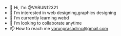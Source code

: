 - 👋 Hi, I’m @VARUN12321
- 👀 I’m interested in web designing,graphics designing
- 🌱 I’m currently learning webd
- 💞️ I’m looking to collaborate anytime
- 📫 How to reach me varunprasadrnc@gmail.com

<!---
VARUN12321/VARUN12321 is a ✨ special ✨ repository because its `README.md` (this file) appears on your GitHub profile.
You can click the Preview link to take a look at your changes.
--->
